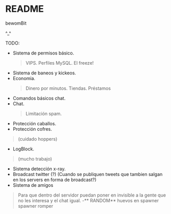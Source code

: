 # README #

bewomBit

^_^

TODO:

- Sistema de permisos básico.
  > VIPS.
  > Perfiles MySQL.
  > El freeze!
- Sistema de baneos y kickeos.
- Economia.
  > Dinero por minutos.
  > Tiendas.
  > Préstamos
- Comandos básicos chat.
- Chat.
  > Limitación spam.
- Protección caballos.
- Protección cofres.
 > (cuidado hoppers)
- LogBlock.
 > (mucho trabajo)
- Sistema detección x-ray.
- Broadcast twitter (?)
  (Cuando se publiquen tweets que tambien salgan en los servers en forma de broadcast?)
- Sistema de amigos
 > Para que dentro del servidor puedan poner en invisible a la gente que no les interesa y el chat igual.
-** RANDOM**
> huevos en spawner
> spawner romper